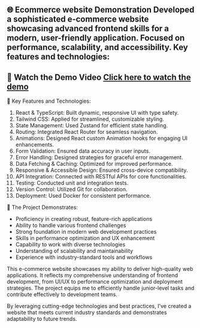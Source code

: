 
🌐 Ecommerce website Demonstration 
Developed a sophisticated e-commerce website showcasing advanced frontend skills for a modern, user-friendly application. Focused on performance, scalability, and accessibility.
Key features and technologies:
---
🎥 Watch the Demo Video
[Click here to watch the demo ](https://www.youtube.com/watch?v=JhrGoL0inOY)
---
🔧 Key Features and Technologies:
1. React & TypeScript: Built dynamic, responsive UI with type safety.
2. Tailwind CSS: Applied for streamlined, customizable styling.
3. State Management: Used Zustand for efficient state handling.
4. Routing: Integrated React Router for seamless navigation.
5. Animations: Designed React custom Animation hooks for engaging UI enhancements.
6. Form Validation: Ensured data accuracy in user inputs.
7. Error Handling: Designed strategies for graceful error management.
8. Data Fetching & Caching: Optimized for improved performance.
9. Responsive & Accessible Design: Ensured cross-device compatibility.
10. API Integration: Connected with RESTful APIs for core functionalities.
11. Testing: Conducted unit and integration tests.
12. Version Control: Utilized Git for collaboration.
13. Deployment: Used Docker for consistent performance.

🚀 The Project Demonstrates:
- Proficiency in creating robust, feature-rich applications
- Ability to handle various frontend challenges
- Strong foundation in modern web development practices
- Skills in performance optimization and UX enhancement
- Capability to work with diverse technologies
- Understanding of scalability and maintainability
- Experience with industry-standard tools and workflows

This e-commerce website showcases my ability to deliver high-quality web applications. It reflects my comprehensive understanding of frontend development, from UI/UX to performance optimization and deployment strategies. The project equips me to efficiently handle junior-level tasks and contribute effectively to development teams.

By leveraging cutting-edge technologies and best practices, I've created a website that meets current industry standards and demonstrates adaptability to future trends.
